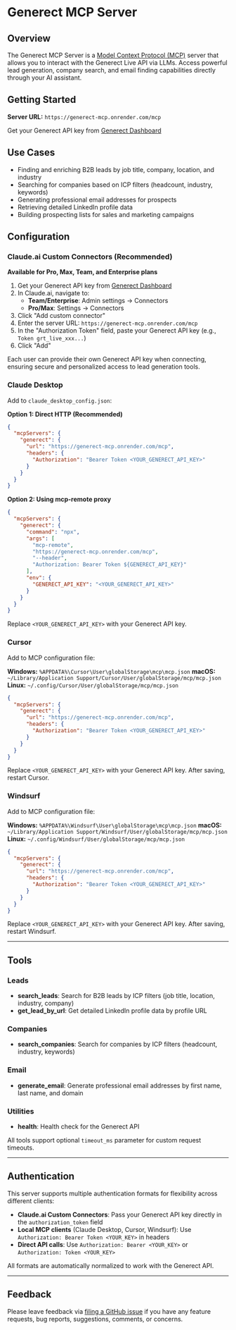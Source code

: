 # Generect MCP Server

## Overview

The Generect MCP Server is a [Model Context Protocol (MCP)](https://modelcontextprotocol.io/introduction) server that allows you to interact with the Generect Live API via LLMs. Access powerful lead generation, company search, and email finding capabilities directly through your AI assistant.

## Getting Started

**Server URL:** `https://generect-mcp.onrender.com/mcp`

Get your Generect API key from [Generect Dashboard](https://app.generect.com)

## Use Cases

- Finding and enriching B2B leads by job title, company, location, and industry
- Searching for companies based on ICP filters (headcount, industry, keywords)
- Generating professional email addresses for prospects
- Retrieving detailed LinkedIn profile data
- Building prospecting lists for sales and marketing campaigns

## Configuration

### Claude.ai Custom Connectors (Recommended)

**Available for Pro, Max, Team, and Enterprise plans**

1. Get your Generect API key from [Generect Dashboard](https://app.generect.com)
2. In Claude.ai, navigate to:
   - **Team/Enterprise**: Admin settings → Connectors
   - **Pro/Max**: Settings → Connectors
3. Click "Add custom connector"
4. Enter the server URL: `https://generect-mcp.onrender.com/mcp`
5. In the "Authorization Token" field, paste your Generect API key (e.g., `Token grt_live_xxx...`)
6. Click "Add"

Each user can provide their own Generect API key when connecting, ensuring secure and personalized access to lead generation tools.

### Claude Desktop

Add to `claude_desktop_config.json`:

**Option 1: Direct HTTP (Recommended)**

```json
{
  "mcpServers": {
    "generect": {
      "url": "https://generect-mcp.onrender.com/mcp",
      "headers": {
        "Authorization": "Bearer Token <YOUR_GENERECT_API_KEY>"
      }
    }
  }
}
```

**Option 2: Using mcp-remote proxy**

```json
{
  "mcpServers": {
    "generect": {
      "command": "npx",
      "args": [
        "mcp-remote",
        "https://generect-mcp.onrender.com/mcp",
        "--header",
        "Authorization: Bearer Token ${GENERECT_API_KEY}"
      ],
      "env": {
        "GENERECT_API_KEY": "<YOUR_GENERECT_API_KEY>"
      }
    }
  }
}
```

Replace `<YOUR_GENERECT_API_KEY>` with your Generect API key.

### Cursor

Add to MCP configuration file:

**Windows:** `%APPDATA%\Cursor\User\globalStorage\mcp\mcp.json`
**macOS:** `~/Library/Application Support/Cursor/User/globalStorage/mcp/mcp.json`
**Linux:** `~/.config/Cursor/User/globalStorage/mcp/mcp.json`

```json
{
  "mcpServers": {
    "generect": {
      "url": "https://generect-mcp.onrender.com/mcp",
      "headers": {
        "Authorization": "Bearer Token <YOUR_GENERECT_API_KEY>"
      }
    }
  }
}
```

Replace `<YOUR_GENERECT_API_KEY>` with your Generect API key. After saving, restart Cursor.

### Windsurf

Add to MCP configuration file:

**Windows:** `%APPDATA%\Windsurf\User\globalStorage\mcp\mcp.json`
**macOS:** `~/Library/Application Support/Windsurf/User/globalStorage/mcp/mcp.json`
**Linux:** `~/.config/Windsurf/User/globalStorage/mcp/mcp.json`

```json
{
  "mcpServers": {
    "generect": {
      "url": "https://generect-mcp.onrender.com/mcp",
      "headers": {
        "Authorization": "Bearer Token <YOUR_GENERECT_API_KEY>"
      }
    }
  }
}
```

Replace `<YOUR_GENERECT_API_KEY>` with your Generect API key. After saving, restart Windsurf.

---

## Tools

### Leads

- **search_leads**: Search for B2B leads by ICP filters (job title, location, industry, company)
- **get_lead_by_url**: Get detailed LinkedIn profile data by profile URL

### Companies

- **search_companies**: Search for companies by ICP filters (headcount, industry, keywords)

### Email

- **generate_email**: Generate professional email addresses by first name, last name, and domain

### Utilities

- **health**: Health check for the Generect API

All tools support optional `timeout_ms` parameter for custom request timeouts.

---

## Authentication

This server supports multiple authentication formats for flexibility across different clients:

- **Claude.ai Custom Connectors**: Pass your Generect API key directly in the `authorization_token` field
- **Local MCP clients** (Claude Desktop, Cursor, Windsurf): Use `Authorization: Bearer Token <YOUR_KEY>` in headers
- **Direct API calls**: Use `Authorization: Bearer <YOUR_KEY>` or `Authorization: Token <YOUR_KEY>`

All formats are automatically normalized to work with the Generect API.

---

## Feedback

Please leave feedback via [filing a GitHub issue](https://github.com/generect/generect_mcp/issues) if you have any feature requests, bug reports, suggestions, comments, or concerns.

